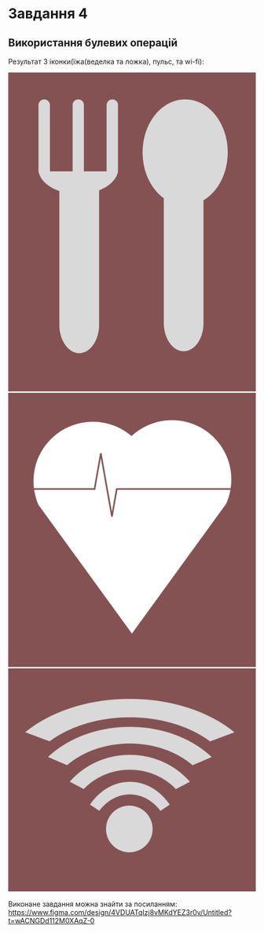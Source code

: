 # Завдання 4
## Використання булевих операцій

Результат 3 іконки(їжа(веделка та ложка), пульс, та wi-fi):

![Food](images/food.png)
![Pulse](images/pulse.png)
![Wifi](images/wifi.png)

Виконане завдання можна знайти за посиланням:
https://www.figma.com/design/4VDUATqIzj8vMKdYEZ3r0v/Untitled?t=wACNGDd112M0XAqZ-0
